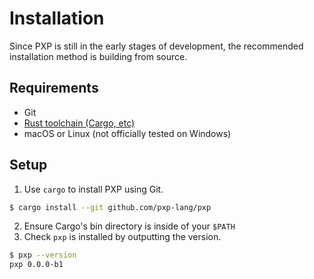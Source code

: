 # Installation

Since PXP is still in the early stages of development, the recommended installation method is building from source.

## Requirements

* Git
* [Rust toolchain (Cargo, etc)](https://www.rust-lang.org/tools/install)
* macOS or Linux (not officially tested on Windows)

## Setup

1. Use `cargo` to install PXP using Git.

```sh
$ cargo install --git github.com/pxp-lang/pxp
```

2. Ensure Cargo's bin directory is inside of your `$PATH`
3. Check `pxp` is installed by outputting the version.

```sh
$ pxp --version
pxp 0.0.0-b1
```